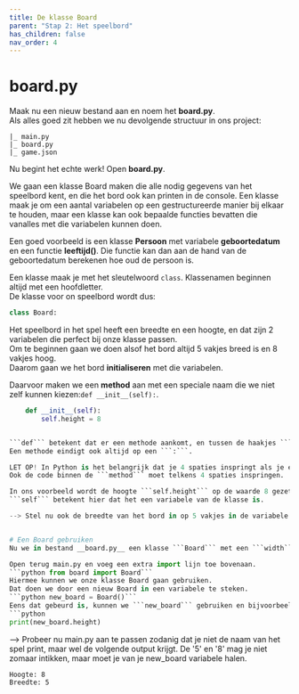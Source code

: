 ```yaml
---
title: De klasse Board
parent: "Stap 2: Het speelbord"
has_children: false
nav_order: 4
---
```


# board.py
Maak nu een nieuw bestand aan en noem het __board.py__.  
Als alles goed zit hebben we nu devolgende structuur in ons project:
```
|_ main.py
|_ board.py
|_ game.json
```

Nu begint het echte werk!
Open __board.py__.

We gaan een klasse Board maken die alle nodig gegevens van het speelbord kent, en die het bord ook kan printen in de console.
Een klasse maak je om een aantal variabelen op een gestructureerde manier bij elkaar te houden, maar een klasse kan ook bepaalde functies bevatten die vanalles met die variabelen kunnen doen.

Een goed voorbeeld is een klasse __Persoon__ met variabele __geboortedatum__ en een functie __leeftijd()__.
Die functie kan dan aan de hand van de geboortedatum berekenen hoe oud de persoon is.


Een klasse maak je met het sleutelwoord ```class```.
Klassenamen beginnen altijd met een hoofdletter.  
De klasse voor on speelbord wordt dus:  
```python
class Board:
```


Het speelbord in het spel heeft een breedte en een hoogte, en dat zijn 2 variabelen die perfect bij onze klasse passen.  
Om te beginnen gaan we doen alsof het bord altijd 5 vakjes breed is en 8 vakjes hoog.  
Daarom gaan we het bord __initialiseren__ met die variabelen.

Daarvoor maken we een __method__ aan met een speciale naam die we niet zelf kunnen kiezen:```def __init__(self):```.
```python
    def __init__(self):
        self.height = 8


```def``` betekent dat er een methode aankomt, en tussen de haakjes ```()``` komt altijd ```self```.  
Een methode eindigt ook altijd op een ```:```.

LET OP! In Python is het belangrijk dat je 4 spaties inspringt als je een ```method``` binnen een ```class``` definieert.
Ook de code binnen de ```method``` moet telkens 4 spaties inspringen.

In ons voorbeeld wordt de hoogte ```self.height``` op de waarde 8 gezet.
```self``` betekent hier dat het een variabele van de klasse is.

--> Stel nu ook de breedte van het bord in op 5 vakjes in de variabele ```width``` .


# Een Board gebruiken
Nu we in bestand __board.py__ een klasse ```Board``` met een ```width``` en een ```height``` hebben, kunnen we dat bord gaan gebruiken in ons programma.

Open terug main.py en voeg een extra import lijn toe bovenaan.
```python from board import Board```
Hiermee kunnen we onze klasse Board gaan gebruiken.
Dat doen we door een nieuw Board in een variabele te steken.
```python new_board = Board()```
Eens dat gebeurd is, kunnen we ```new_board``` gebruiken en bijvoorbeeld de hoogte en breedt printen in de console.
```python
print(new_board.height)
```

--> Probeer nu main.py aan te passen zodanig dat je niet de naam van het spel print, maar wel de volgende output krijgt.
De '5' en '8' mag je niet zomaar intikken, maar moet je van je new_board variabele halen. 
```
Hoogte: 8
Breedte: 5
```
